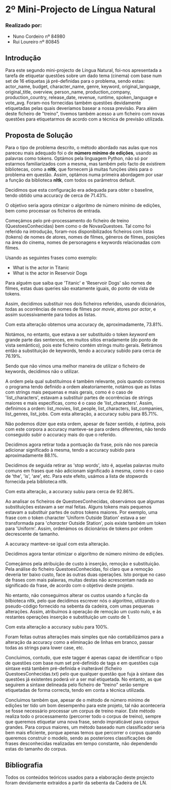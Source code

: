 # 2º Mini-Projecto de Língua Natural

### Realizado por:
* Nuno Cordeiro nº 84980
* Rui Loureiro nº 80845

## Introdução
Para este segundo mini-projecto de Língua Natural, foi-nos apresentada a tarefa de etiquetar questões sobre um dado tema (cinema) com base num set de 16 etiquetas já pré-definidas para o problema, sendo estas:
actor_name, budget, character_name, genre, keyword, original_language, original_title, overview, person_name, production_company, production_country, release_date, revenue, runtime, spoken_language e vote_avg.
Foram-nos fornecidas também questões devidamente etiquetadas pelas quais deveríamos basear a nossa previsão. Para além deste ficheiro de "treino", tivemos também acesso a um ficheiro com novas questões para etiquetarmos de acordo com a técnica de previsão utilizada.

## Proposta de Solução
Para o tipo de problema descrito, o método abordado nas aulas que nos pareceu mais adequado foi o de **número mínimo de edições**, usando as palavras como tokens. 
Optámos pela linguagem Python, não só por estarmos familiarizados com a mesma, mas também pelo facto de existirem bibliotecas, como a **nltk**, que fornecem já muitas funções úteis para o problema em questão.
Assim, optámos numa primeira abordagem por usar a função da biblioteca **nltk**, com todos os parâmetros default.

Decidimos que esta configuração era adequada para obter o baseline, tendo obtido uma accuracy de cerca de 71.43%.

O objetivo seria agora otimizar o algoritmo de número mínimo de edições, bem como processar os ficheiros de entrada.


Começámos pelo pré-processamento do ficheiro de treino (QuestoesConhecidas) bem como o de NovasQuestoes.
Tal como foi referido na introdução, foram-nos disponibilizados ficheiros com listas (tokens) de nomes de atores, nomes de filmes, géneros de filmes, posições na área do cinema, nomes de personagens e keywords relacionadas com filmes.

Usando as seguintes frases como exemplo:
* What is the actor in Titanic
* What is the actor in Reservoir Dogs

Para alguém que saiba que 'Titanic' e 'Reservoir Dogs' são nomes de filmes, estas duas queries são exatamente iguais, do ponto de vista de tokens. 

Assim, decidimos substituir nos dois ficheiros referidos, usando dicionários, todas as ocorrências de nomes de filmes por _movie_, atores por _actor_, e assim sucessivamente para todos as listas.

Com esta alteração obtemos uma accuracy de, aproximadamente, 73.81%.

Notámos, no entanto, que estava a ser substituído o token _keyword_ em grande parte das sentences, em muitos sítios erradamente (do ponto de vista semântico), pois este ficheiro contém strings muito gerais. Retirámos então a substituição de keywords, tendo a accuracy subido para cerca de 76.19%.

Sendo que não vimos uma melhor maneira de utilizar o ficheiro de keywords, decidimos não o utilizar.

A ordem pela qual substituímos é também relevante, pois quando corremos o programa tendo definido a ordem aleatoriamente, notámos que as listas com strings mais pequenas e mais gerais, como é o caso de 'list_characters', estavam a substituir partes de ocorrências de strings maiores e mais específicas, como é o caso de 'list_characters'. Assim, definimos a ordem: list_movies, list_people, list_characters, list_companies, list_genres, list_jobs. 
Com esta alteração, a accuracy subiu para 85.71%.

Não podemos dizer que esta ordem, apesar de fazer sentido, é óptima, pois com este corpora a accuracy manteve-se para ordens diferentes, não tendo conseguido subir o accuracy mais do que o referido.

Decidimos agora retirar toda a pontuação da frase, pois não nos parecia adicionar significado à mesma, tendo a accuracy subido para aproximadamente 88.1%.

Decidimos de seguida retirar as 'stop words', isto é, aquelas palavras muito comuns em frases que não adicionam significado à mesma, como é o caso de 'the', 'is', 'are', etc. Para este efeito, usámos a lista de stopwords fornecida pela biblioteca nltk.

Com esta alteração, a accuracy subiu para cerca de 92.86%.

Ao analisar os ficheiros de QuestoesConhecidas, observámos que algumas substituições estavam a ser mal feitas. Alguns tokens mais pequenos estavam a substituir partes de outros tokens maiores. 
Por exemplo, uma frase com o token character 'Uniform Outside Station' estava a ser transformada para '_character_ Outside Station', pois existe também um token para 'Uniform'. Assim, ordenámos os dicionários de tokens por ordem decrescente de tamanho.

A accuracy manteve-se igual com esta alteração.

Decidimos agora tentar otimizar o algoritmo de número mínimo de edições.

Começámos pela atribuição de custo à inserção, remoção e substituição.
Pela análise do ficheiro QuestoesConhecidas, foi claro que a remoção deveria ter baixo custo, face às outras duas operações. Isto porque no caso de frases com mais palavras, muitas destas não acrescentam nada ao significado da frase, de acordo com o objetivo deste projeto.

No entanto, não conseguimos alterar os custos usando a função da bilbioteca nltk, pelo que decidimos escrever nós o algoritmo, utilizando o pseudo-código fornecido na sebenta da cadeira, com umas pequenas alterações.
Assim, atribuímos à operação de remoção um custo nulo, e às restantes operações inserção e substituição um custo de 1.

Com esta alteração a accuracy subiu para 100%.

Foram feitas outras alterações mais simples que não contabilizámos para a alteração da accuracy como a eliminação de linhas em branco, passar todas as strings para lower case, etc.

Concluimos, contudo, que este tagger é apenas capaz de identificar o tipo de questões com base num set pré-definido de tags e em questões cuja sintaxe está também pré-definida e inalterável (ficheiro QuestoesConhecidas.txt) pelo que qualquer questão que fuja à sintaxe das questões já existentes poderá vir a ser mal etiquetada. No entanto, as que seguirem a sintaxe delineada pelo ficheiro de "treino" serão sempre etiquetadas de forma correcta, tendo em conta a técnica utilizada.

Concluimos também que, apesar de o método de número minimo de edições ter tido um bom desempenho para este projeto, tal não aconteceria se fosse necessário processar um corpus de treino maior.
Este método realiza todo o processamento (percorrer todo o corpus de treino), sempre que queremos etiquetar uma nova frase, sendo impraticável para corpus grandes.
Para corpus maiores, um método baseado num classificador seria bem mais eficiente, porque apenas temos que percorrer o corpus quando queremos construir o modelo, sendo as posteriores classificações de frases desconhecidas realizadas em tempo constante, não dependendo estas do tamanho do corpus.

## Bibliografia
Todos os conteúdos teóricos usados para a elaboração deste projecto foram devidamente extraídos a partir da sebenta da Cadeira de LN.
